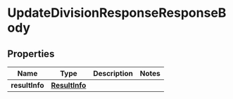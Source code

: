 

# UpdateDivisionResponseResponseBody


## Properties

| Name | Type | Description | Notes |
| - | - | - | - |
|**resultInfo** | [**ResultInfo**](ResultInfo.md) |  |  |



